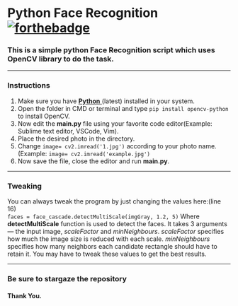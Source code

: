 
# Python Face Recognition [![forthebadge](https://forthebadge.com/generator/?plabel=Made+with&slabel=python)](https://forthebadge.com)
### This is a simple python Face Recognition script which uses OpenCV library to do the task. 
---
### Instructions
 1. Make sure you have [**Python** ](https://www.python.org/)(latest) installed in your system.
 2. Open the folder in CMD or terminal and type ``` pip install opencv-python ``` to install OpenCV.
 3. Now edit the **main.py** file using your favorite code editor(Example: Sublime text editor, VSCode, Vim).
 4. Place the desired photo in the directory.
 5. Change ```image= cv2.imread('1.jpg')```  according to your photo name. (Example: ```image= cv2.imread('example.jpg')```
 6. Now save the file, close the editor and run **main.py**.
---
### Tweaking
You can always tweak the program by just changing the values  here:(line 16)
<br>
 ```faces = face_cascade.detectMultiScale(imgGray, 1.2, 5)```
 Where **detectMultiScale** function is used to detect the faces. It takes 3 arguments — the input image, _scaleFactor_ and _minNeighbours_. _scaleFactor_ specifies how much the image size is reduced with each scale. _minNeighbours_ specifies how many neighbors each candidate rectangle should have to retain it. You may have to tweak these values to get the best results.
 
 ---
### Be sure to stargaze the repository
#### Thank You.
